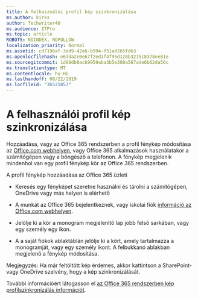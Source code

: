 ```yaml
---
title: A felhasználói profil kép szinkronizálása
ms.author: kirks
author: Techwriter40
ms.audience: ITPro
ms.topic: article
ROBOTS: NOINDEX, NOFOLLOW
localization_priority: Normal
ms.assetid: cd7196af-3ed9-42e6-b594-f51ad265fd63
ms.openlocfilehash: e63da2e0e67f2ed1f4f95d128b3215c8378ee81e
ms.sourcegitcommit: 1d98db8acb9959aba3b5e308a567ade6b62da56c
ms.translationtype: MT
ms.contentlocale: hu-HU
ms.lasthandoff: 08/22/2019
ms.locfileid: "36521857"
---
```

# <a name="sync-a-users-profile-picture"></a>A felhasználói profil kép szinkronizálása

Hozzáadása, vagy az Office 365 rendszerben a profil fénykép módosítása az [Office.com webhelyen](http://www.office.com), vagy Office 365 alkalmazások használatakor a számítógépen vagy a böngésző a telefonon. A fénykép megjelenik mindenhol van egy profil fénykép kör az Office 365 rendszerben.

A profil fénykép hozzáadása az Office 365 üzleti

- Keresés egy fényképet szeretne használni és tárolni a számítógépen, OneDrive vagy más helyen is elérhető

- A munkát az Office 365 bejelentkeznek, vagy iskolai fiók [információ az Office.com webhelyen](http://www.office.com).

- Jelölje ki a kör a monogram megjelenítő lap jobb felső sarkában, vagy egy személy egy ikon.

- A a saját fiókok ablaktáblán jelölje ki a kört, amely tartalmazza a monogramját, vagy egy személy ikont. A felbukkanó ablakban megjelenő a fénykép módosítása.

Megjegyzés: Ha már feltöltött kép érdemes, akkor kattintson a SharePoint- vagy OneDrive szelvény, hogy a kép szinkronizálását.

További információért látogasson el [az Office 365 rendszerben kép profilszinkronizálás információt](https://support.office.com/article/information-about-profile-picture-synchronization-in-office-365-20594d76-d054-4af4-a660-401133e3d48a?ui=en-US&amp;rs=en-US&amp;ad=US).
